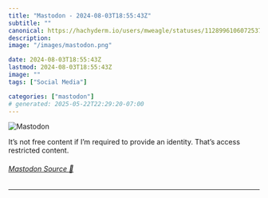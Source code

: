 ```yaml
---
title: "Mastodon - 2024-08-03T18:55:43Z"
subtitle: ""
canonical: https://hachyderm.io/users/mweagle/statuses/112899610607253729
description:
image: "/images/mastodon.png"

date: 2024-08-03T18:55:43Z
lastmod: 2024-08-03T18:55:43Z
image: ""
tags: ["Social Media"]

categories: ["mastodon"]
# generated: 2025-05-22T22:29:20-07:00
---
```

![Mastodon](/images/mastodon.png)

<p>It’s not free content if I’m required to provide an identity. That’s access restricted content.</p>


###### [Mastodon Source 🐘](https://hachyderm.io/@mweagle/112899610607253729)

___
